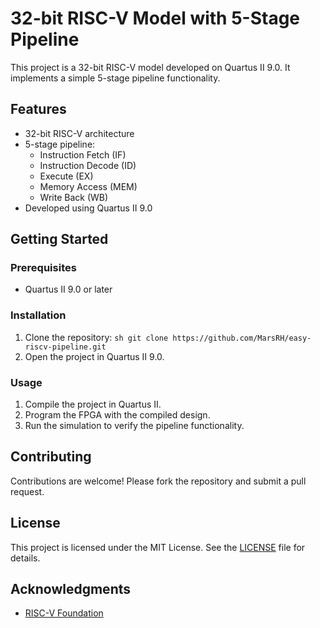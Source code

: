 # 32-bit RISC-V Model with 5-Stage Pipeline

This project is a 32-bit RISC-V model developed on Quartus II 9.0. It implements a simple 5-stage pipeline functionality.

## Features

- 32-bit RISC-V architecture
- 5-stage pipeline:
    - Instruction Fetch (IF)
    - Instruction Decode (ID)
    - Execute (EX)
    - Memory Access (MEM)
    - Write Back (WB)
- Developed using Quartus II 9.0

## Getting Started

### Prerequisites

- Quartus II 9.0 or later

### Installation

1. Clone the repository:
        ```sh
        git clone https://github.com/MarsRH/easy-riscv-pipeline.git
        ```
2. Open the project in Quartus II 9.0.

### Usage

1. Compile the project in Quartus II.
2. Program the FPGA with the compiled design.
3. Run the simulation to verify the pipeline functionality.

## Contributing

Contributions are welcome! Please fork the repository and submit a pull request.

## License

This project is licensed under the MIT License. See the [LICENSE](LICENSE) file for details.

## Acknowledgments

- [RISC-V Foundation](https://riscv.org/)
